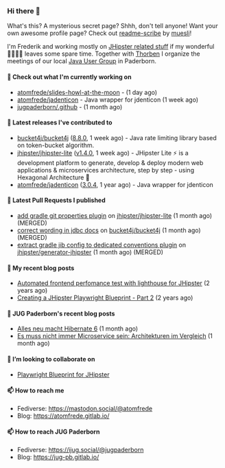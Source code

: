 ### Hi there 👋

What's this? A mysterious secret page? Shhh, don't tell anyone!
Want your own awesome profile page? Check out [readme-scribe](https://github.com/muesli/readme-scribe) by [muesli](https://github.com/muesli)!

I'm Frederik and working mostly on [JHipster related stuff](https://github.com/jhipster/) if my wonderful 👨‍👩‍👧‍👦 leaves some spare time.
Together with [Thorben](https://github.com/thjanssen) I organize the meetings of our local [Java User Group](https://github.com/jugpaderborn) in Paderborn.

#### 👷 Check out what I'm currently working on

- [atomfrede/slides-howl-at-the-moon](https://github.com/atomfrede/slides-howl-at-the-moon) -  (1 day ago)
- [atomfrede/jadenticon](https://github.com/atomfrede/jadenticon) - Java wrapper for jdenticon (1 week ago)
- [jugpaderborn/.github](https://github.com/jugpaderborn/.github) -  (1 month ago)

#### 🔭 Latest releases I've contributed to

- [bucket4j/bucket4j](https://github.com/bucket4j/bucket4j) ([8.8.0](https://github.com/bucket4j/bucket4j/releases/tag/8.8.0), 1 week ago) - Java rate limiting library based on token-bucket algorithm.
- [jhipster/jhipster-lite](https://github.com/jhipster/jhipster-lite) ([v1.4.0](https://github.com/jhipster/jhipster-lite/releases/tag/v1.4.0), 1 week ago) - JHipster Lite ⚡ is a development platform to generate, develop &amp; deploy modern web applications &amp; microservices architecture, step by step - using Hexagonal Architecture :gem:
- [atomfrede/jadenticon](https://github.com/atomfrede/jadenticon) ([3.0.4](https://github.com/atomfrede/jadenticon/releases/tag/3.0.4), 1 year ago) - Java wrapper for jdenticon

#### 🔨 Latest Pull Requests I published

- [add gradle git properties plugin](https://github.com/jhipster/jhipster-lite/pull/8623) on [jhipster/jhipster-lite](https://github.com/jhipster/jhipster-lite) (1 month ago) (MERGED)
- [correct wording in jdbc docs](https://github.com/bucket4j/bucket4j/pull/436) on [bucket4j/bucket4j](https://github.com/bucket4j/bucket4j) (1 month ago) (MERGED)
- [extract gradle jib config to dedicated conventions plugin](https://github.com/jhipster/generator-jhipster/pull/24715) on [jhipster/generator-jhipster](https://github.com/jhipster/generator-jhipster) (1 month ago) (MERGED)

#### 📜 My recent blog posts

- [Automated frontend perfomance test with lighthouse for JHipster](https://atomfrede.gitlab.io/2021/04/automated-frontend-perfomance-test-with-lighthouse-for-jhipster/) (2 years ago)
- [Creating a JHipster Playwright Blueprint - Part 2](https://atomfrede.gitlab.io/2021/03/creating-a-jhipster-playwright-blueprint-part-2/) (2 years ago)

#### 📜 JUG Paderborn's recent blog posts

- [Alles neu macht Hibernate 6](https://jug-pb.gitlab.io/blog/2024/hibernate-6.html) (1 month ago)
- [Es muss nicht immer Microservice sein: Architekturen im Vergleich](https://jug-pb.gitlab.io/blog/2024/microservice-architecturen.html) (1 month ago)

#### 👯 I’m looking to collaborate on

- [Playwright Blueprint for JHipster](https://github.com/jhipster/generator-jhipster/issues/13755)

#### 📫 How to reach me

- Fediverse: https://mastodon.social/@atomfrede
- Blog: https://atomfrede.gitlab.io/

#### 📫 How to reach JUG Paderborn

- Fediverse: https://ijug.social/@jugpaderborn
- Blog: https://jug-pb.gitlab.io/
